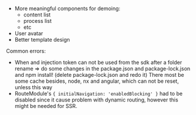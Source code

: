 - More meaningful components for demoing:
  - content list
  - process list
  - etc
- User avatar
- Better template design

Common errors:
- When and injection token can not be used from the sdk after a folder rename => do some changes in the package.json and package-lock.json and npm install! (delete package-lock.json and redo it) There most be some cache besides, node, nx and angular, which can not be reset, unless this way
- RouteModule's `{ initialNavigation: 'enabledBlocking' }` had to be disabled since it cause problem with dynamic routing, however this might be needed for SSR.

